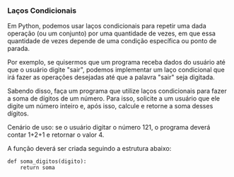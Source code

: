 ### Laços Condicionais

Em Python, podemos usar laços condicionais para repetir uma dada operação (ou um conjunto) por uma quantidade de vezes, em que essa quantidade de vezes depende de uma condição específica ou ponto de parada.

Por exemplo, se quisermos que um programa receba dados do usuário até que o usuário digite "sair", podemos implementar um laço condicional que irá fazer as operações desejadas até que a palavra "sair" seja digitada.

Sabendo disso, faça um programa que utilize laços condicionais para fazer a soma de dígitos de um número. Para isso, solicite a um usuário que ele digite um número inteiro e, após isso, calcule e retorne a soma desses dígitos.

Cenário de uso: se o usuário digitar o número 121, o programa deverá contar 1+2+1 e retornar o valor 4.

A função deverá ser criada seguindo a estrutura abaixo:

```
def soma_digitos(digito):
    return soma
```